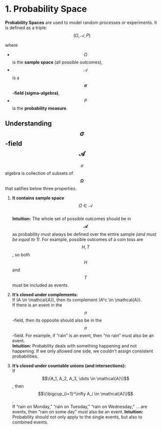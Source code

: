 # 1. Probability Space
**Probability Spaces** are used to model random processes or experiments. It is defined as a triple:
$$(\Omega, \mathcal{A}, P)$$

where  
- $$\Omega$$ is the **sample space** (all possible outcomes),  
- $$\mathcal{A}$$ is a **$$\sigma$$-field (sigma-algebra)**,  
- $$P$$ is the **probability measure**. 

## Understanding $$\sigma$$-field $$\mathcal{A}$$
$$\sigma$$ algebra is collection of subsets of **$$\Omega$$** that satifies below three properties.
1. **It contains sample space** \
   $$\Omega \in \mathcal{A}$$ \
   **Intuition:** The whole set of possible outcomes should be in **$$\mathcal{A}$$** as probability must always be defined over the entire sample _(and must be equal to 1)_. For example, possible outcomes of a coin toss are $${H, T}$$,  so both $$H$$ and $$T$$ must be included as events.
   
3. **It’s closed under complements:**  
   If \(A \in \mathcal{A}\), then its complement \(A^c \in \mathcal{A}\).  
   If there is an event in the $$\sigma$$-field, then its opposite should also be in the $$\sigma$$-field. For example, if “rain” is an event, then “no rain” must also be an event.    
   **Intuition:** Probability deals with something happening and not happening. If we only allowed one side, we couldn't assign consistent probabilities.

5. **It’s closed under countable unions (and intersections):**  
   If $$\(A_1, A_2, A_3, \dots \in \mathcal{A}\)$$, then  
   $$\(\bigcup_{i=1}^\infty A_i \in \mathcal{A}\)$$.  
   If “rain on Monday,” “rain on Tuesday,” “rain on Wednesday,” … are events, then “rain on some day” must also be an event.
   **Intuition:** Probability should not only apply to the single events, but also to combined events.
